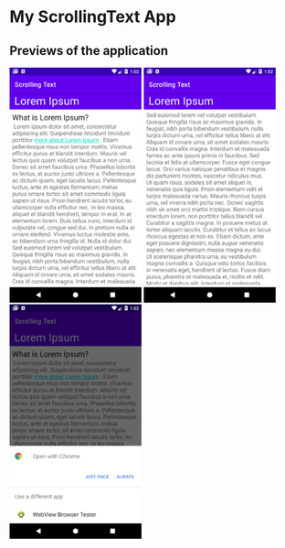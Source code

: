 # My ScrollingText App


## Previews of the application

<img title="" src="https://github.com/abhishek123-bit/CDN/blob/main/ScrollingTextApp/01.png?raw=true" alt="" width="231">
<img title="" src="https://github.com/abhishek123-bit/CDN/blob/main/ScrollingTextApp/02.png?raw=true" alt="" width="231">
<img title="" src="https://github.com/abhishek123-bit/CDN/blob/main/ScrollingTextApp/03.png?raw=true" alt="" width="231">
